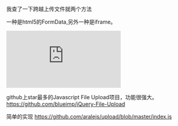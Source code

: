 ﻿我查了一下跨越上传文件就两个方法

一种是html5的FormData,另外一种是iframe。

![Web 前沿——HTML5 Form Data 对象的使用 ](http://www.cnblogs.com/lhb25/p/html5-formdata-tutorials.html)


github上star最多的Javascript File Upload项目，功能很强大。
https://github.com/blueimp/jQuery-File-Upload

简单的实现
https://github.com/aralejs/upload/blob/master/index.js